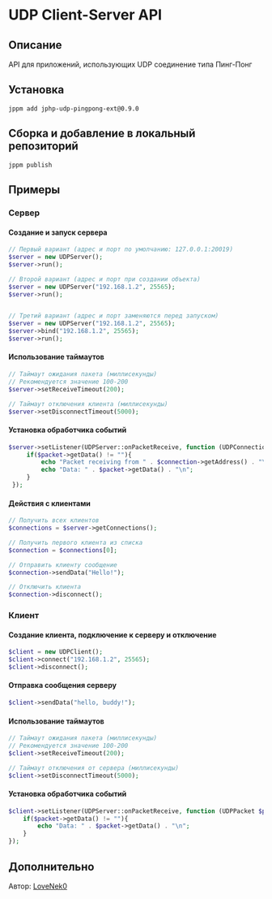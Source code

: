 # UDP Client-Server API
## Описание
API для приложений, использующих UDP соединение типа Пинг-Понг

## Установка
```
jppm add jphp-udp-pingpong-ext@0.9.0
```

## Сборка и добавление в локальный репозиторий
```
jppm publish
```

## Примеры
### Сервер
#### Создание и запуск сервера
```php
// Первый вариант (адрес и порт по умолчанию: 127.0.0.1:20019)
$server = new UDPServer();
$server->run();

// Второй вариант (адрес и порт при создании объекта)
$server = new UDPServer("192.168.1.2", 25565);
$server->run();


// Третий вариант (адрес и порт заменяются перед запуском)
$server = new UDPServer("192.168.1.2", 25565);
$server->bind("192.168.1.2", 25565);
$server->run();
```
#### Использование таймаутов
```php
// Таймаут ожидания пакета (миллисекунды)
// Рекомендуется значение 100-200
$server->setReceiveTimeout(200);

// Таймаут отключения клиента (миллисекунды)
$server->setDisconnectTimeout(5000);
```

#### Установка обработчика событий
```php
$server->setListener(UDPServer::onPacketReceive, function (UDPConnection $connection, UDPPacket $packet){
     if($packet->getData() != ""){
         echo "Packet receiving from " . $connection->getAddress() . "\n";
         echo "Data: " . $packet->getData() . "\n";
     }
 });
```

#### Действия с клиентами
```php
// Получить всех клиентов
$connections = $server->getConnections();

// Получить первого клиента из списка
$connection = $connections[0];

// Отправить клиенту сообщение
$connection->sendData("Hello!");

// Отключить клиента
$connection->disconnect();
```

### Клиент
#### Создание клиента, подключение к серверу и отключение
```php
$client = new UDPClient();
$client->connect("192.168.1.2", 25565);
$client->disconnect();
```

#### Отправка сообщения серверу
```php
$client->sendData("hello, buddy!");
```

#### Использование таймаутов
```php
// Таймаут ожидания пакета (миллисекунды)
// Рекомендуется значение 100-200
$client->setReceiveTimeout(200);

// Таймаут отключения от сервера (миллисекунды)
$client->setDisconnectTimeout(5000);
```

#### Установка обработчика событий
```php
$client->setListener(UDPServer::onPacketReceive, function (UDPPacket $packet){
    if($packet->getData() != ""){
        echo "Data: " . $packet->getData() . "\n";
    }
});
```

## Дополнительно
Автор: [LoveNek0](https://t.me/lovenek0)